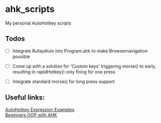 # ahk_scripts
My personal AutoHotkey scripts

## Todos
- [ ] Integrate Rufaydium into Program.ahk to make Browsernavigation possible
- [ ] Come up with a solution for 'Custom keys' triggering morse() to early, resulting in rapidHotkey() only firing for one press
- [ ] Integrate standard morse() for long press support


## Useful links:
[AutoHotkey Expression Examples](https://daviddeley.com/autohotkey/xprxmp/autohotkey_expression_examples.htm)<br>
[Beginners OOP with AHK](https://www.autohotkey.com/boards/viewtopic.php?t=41332)